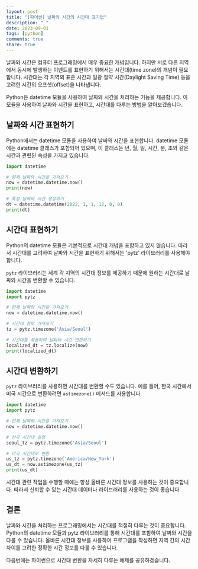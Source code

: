 ```yaml
---
layout: post
title: "[파이썬] 날짜와 시간의 시간대 표기법"
description: " "
date: 2023-09-01
tags: [python]
comments: true
share: true
---
```


날짜와 시간은 컴퓨터 프로그래밍에서 매우 중요한 개념입니다. 하지만 서로 다른 지역에서 동시에 발생하는 이벤트를 표현하기 위해서는 시간대(time zone)의 개념이 필요합니다. 시간대는 각 지역의 표준 시간과 일광 절약 시간(Daylight Saving Time) 등을 고려한 시간의 오프셋(offset)을 나타냅니다.

Python은 datetime 모듈을 사용하여 날짜와 시간을 처리하는 기능을 제공합니다. 이 모듈을 사용하여 날짜와 시간을 표현하고, 시간대를 다루는 방법을 알아보겠습니다.

## 날짜와 시간 표현하기

Python에서는 datetime 모듈을 사용하여 날짜와 시간을 표현합니다. datetime 모듈에는 datetime 클래스가 포함되어 있으며, 이 클래스는 년, 월, 일, 시간, 분, 초와 같은 시간과 관련된 속성을 가지고 있습니다.

```python
import datetime

# 현재 날짜와 시간을 가져오기
now = datetime.datetime.now()
print(now)

# 특정 날짜와 시간 생성하기
dt = datetime.datetime(2022, 1, 1, 12, 0, 0)
print(dt)
```

## 시간대 표현하기

Python의 datetime 모듈은 기본적으로 시간대 개념을 포함하고 있지 않습니다. 따라서 시간대를 고려하여 날짜와 시간을 표현하기 위해서는 'pytz' 라이브러리를 사용해야 합니다.

`pytz` 라이브러리는 세계 각 지역의 시간대 정보를 제공하기 때문에 원하는 시간대로 날짜와 시간을 변환할 수 있습니다.

```python
import datetime
import pytz

# 현재 날짜와 시간을 가져오기
now = datetime.datetime.now()

# 시간대 정보 가져오기
tz = pytz.timezone('Asia/Seoul')

# 시간대를 적용하여 날짜와 시간 변환하기
localized_dt = tz.localize(now)
print(localized_dt)
```

## 시간대 변환하기

`pytz` 라이브러리를 사용하면 시간대를 변환할 수도 있습니다. 예를 들어, 한국 시간에서 미국 시간으로 변환하려면 `astimezone()` 메서드를 사용합니다.

```python
import datetime
import pytz

# 현재 날짜와 시간을 가져오기
now = datetime.datetime.now()

# 한국 시간대 설정
seoul_tz = pytz.timezone('Asia/Seoul')

# 미국 시간대로 변환
us_tz = pytz.timezone('America/New_York')
us_dt = now.astimezone(us_tz)
print(us_dt)
```

시간대 관련 작업을 수행할 때에는 항상 올바른 시간대 정보를 사용하는 것이 중요합니다. 따라서 신뢰할 수 있는 시간대 데이터나 라이브러리를 사용하는 것이 좋습니다.

## 결론

날짜와 시간을 처리하는 프로그래밍에서는 시간대를 적절히 다루는 것이 중요합니다. Python의 datetime 모듈과 pytz 라이브러리를 통해 시간대를 포함하여 날짜와 시간을 다룰 수 있습니다. 올바른 시간대 정보를 사용하여 프로그램을 작성하면 지역 간의 시간 차이를 고려한 정확한 시간 정보를 다룰 수 있습니다.

다음번에는 파이썬으로 시간대 변환을 자세히 다루는 예제를 공유하겠습니다.